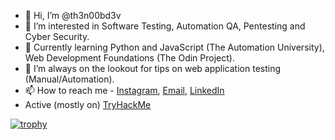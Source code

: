 - 👋 Hi, I’m @th3n00bd3v
- 👀 I’m interested in Software Testing, Automation QA, Pentesting and Cyber Security.
- 🌱 Currently learning Python and JavaScript (The Automation University), Web Development Foundations (The Odin Project).
- 💞️ I’m always on the lookout for tips on web application testing (Manual/Automation).
- 📫 How to reach me - [Instagram](https://www.instagram.com/iyer.8798), [Email](sabarishiyer2010@gmail.com), [LinkedIn](https://www.linkedin.com/in/sabarish-iyer-b624351b5)
- Active (mostly on) [TryHackMe](https://tryhackme.com/p/zabilac)

[![trophy](https://github-profile-trophy.vercel.app/?username=th3n00bd3v)](https://github.com/ryo-ma/github-profile-trophy)
  
<!---
th3n00bd3v/th3n00bd3v is a ✨ special ✨ repository because its `README.md` (this file) appears on your GitHub profile.
You can click the Preview link to take a look at your changes.
--->
